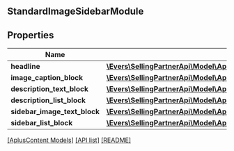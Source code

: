 ## StandardImageSidebarModule

## Properties

Name | Type | Description | Notes
------------ | ------------- | ------------- | -------------
**headline** | [**\Evers\SellingPartnerApi\Model\AplusContent\TextComponent**](TextComponent.md) |  | [optional]
**image_caption_block** | [**\Evers\SellingPartnerApi\Model\AplusContent\StandardImageCaptionBlock**](StandardImageCaptionBlock.md) |  | [optional]
**description_text_block** | [**\Evers\SellingPartnerApi\Model\AplusContent\StandardTextBlock**](StandardTextBlock.md) |  | [optional]
**description_list_block** | [**\Evers\SellingPartnerApi\Model\AplusContent\StandardTextListBlock**](StandardTextListBlock.md) |  | [optional]
**sidebar_image_text_block** | [**\Evers\SellingPartnerApi\Model\AplusContent\StandardImageTextBlock**](StandardImageTextBlock.md) |  | [optional]
**sidebar_list_block** | [**\Evers\SellingPartnerApi\Model\AplusContent\StandardTextListBlock**](StandardTextListBlock.md) |  | [optional]

[[AplusContent Models]](../) [[API list]](../../Api) [[README]](../../../README.md)
